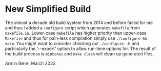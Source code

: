 # New Simplified Build

The almost a decade old build system from 2014 and before failed for
me and thus I added a `configure` script which generates `makefile`
from `makefile.in`.  Lower-case `makefile` has higher priority
than upper-case `Makefile` and thus for pain-less compilation
simply use `./configure && make`.  You might want to consider
checking out `./configure -h` and particularly the '--expert'
option to allow run-time options for.  The result of the build
process is `minbones` and `make clean` will clean up generated
files.

Armin Biere, March 2023
